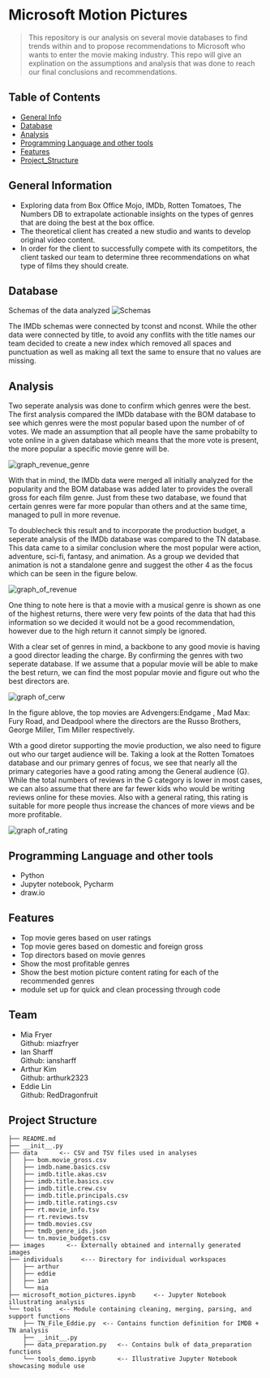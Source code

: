 # Microsoft Motion Pictures
>This repository is our analysis on several movie databases to find trends within and to propose recommendations to Microsoft who wants to enter the movie making industry. This repo will give an explination on the assumptions and analysis that was done to reach our final conclusions and recommendations.
>
>
## Table of Contents
* [General Info](#general-information)
* [Database](#database)
* [Analysis](#analysis)
* [Programming Language and other tools](#programming-language-and-other-tools)
* [Features](#features)
* [Project_Structure](#project-structure)

## General Information
- Exploring data from Box Office Mojo, IMDb, Rotten Tomatoes, The Numbers DB to extrapolate actionable insights on the types of genres that are doing the best at the box office.
- The theoretical client has created a new studio and wants to develop original video content. <br>
- In order for the client to successfully compete with its competitors, the client tasked our team to determine three recommendations on what type of films they should create.

## Database

Schemas of the data analyzed
![Schemas](./images/Project_Hollywood_Schemas_v2.png)

The IMDb schemas were connected by tconst and nconst. While the other data were connected by title, to avoid any conflits with the title names our team decided to create a new index which removed all spaces and punctuation as well as making all text the same to ensure that no values are missing.



## Analysis
Two seperate analysis was done to confirm which genres were the best. The first analysis compared the IMDb database with the BOM database to see which genres were the most popular based upon the number of of votes. We made an assumption that all people have the same probabilty to vote online in a given database which means that the more vote is present, the more popular a specific movie genre  will be.
  
  ![graph_revenue_genre](./images/highest_gross_revenue.png)

With that in mind, the IMDb data were merged all initially analyzed for the popularity and the BOM database was added later to provides the overall gross for each film genre. Just from these two database, we found that certain genres were far more popular than others and at the same time, managed to pull in more revenue.

To doublecheck this result and to incorporate the production budget, a seperate analysis of the IMDb database was compared to the TN database. This data came to a similar conclusion where the most popular were action, adventure, sci-fi, fantasy, and animation. As a group we devided that animation is not a standalone genre and suggest the other 4 as the focus which can be seen in the figure below.

![graph_of_revenue](./images/eddie.png)

One thing to note here is that a movie with a musical genre is shown as one of the highest returns, there were very few points of the data that had this information so we decided it would not be a good recommendation, however due to the high return it cannot simply be ignored.

With a clear set of genres in mind, a backbone to any good movie is having a good director leading the charge. By confirming the genres with two seperate database. If we assume that a popular movie will be able to make the best return, we can find the most popular movie and figure out who the best directors are.

![graph of_cerw](./images/crew.png)
  
In the figure ablove, the top movies are Advengers:Endgame , Mad Max: Fury Road, and Deadpool where the directors are the Russo Brothers, George Miller, Tim Miller respectively.
    
Wth a good diretor supporting the movie production, we also need to figure out who our target audience will be. Taking a look at the Rotten Tomatoes database and our primary genres of focus, we see that nearly all the primary categories have a good rating among the General audience (G). While the total numbers of reviews in the G category is lower in most cases, we can also assume that there are far fewer kids who would be writing reviews online for these movies. Also with a general rating, this rating is suitable for more people thus increase the chances of more views and be more profitable.

![graph of_rating](./images/ian.png)


## Programming Language and other tools
- Python 
- Jupyter notebook, Pycharm
- draw.io

## Features
- Top movie geres based on user ratings
- Top movie geres based on domestic and foreign gross
- Top directors based on movie genres
- Show the most profitable genres
- Show the best motion picture content rating for each of the recommended genres
- module set up for quick and clean processing through code

## Team
- Mia Fryer <br>
    Github: miazfryer<br>
- Ian Sharff <br>
    Github: iansharff<br>
- Arthur Kim <br>
    Github: arthurk2323<br>
- Eddie Lin <br>
    Github: RedDragonfruit<br>

## Project Structure
```
├── README.md
├── __init__.py
├── data      <-- CSV and TSV files used in analyses
│   ├── bom.movie_gross.csv
│   ├── imdb.name.basics.csv
│   ├── imdb.title.akas.csv
│   ├── imdb.title.basics.csv
│   ├── imdb.title.crew.csv
│   ├── imdb.title.principals.csv
│   ├── imdb.title.ratings.csv
│   ├── rt.movie_info.tsv
│   ├── rt.reviews.tsv
│   ├── tmdb.movies.csv
│   ├── tmdb_genre_ids.json
│   └── tn.movie_budgets.csv
├── images      <-- Externally obtained and internally generated images
├── individuals     <--- Directory for individual workspaces
│   ├── arthur
│   ├── eddie
│   ├── ian
│   └── mia
├── microsoft_motion_pictures.ipynb     <-- Jupyter Notebook illustrating analysis
└── tools     <-- Module containing cleaning, merging, parsing, and support functions
    ├── TN_File_Eddie.py  <-- Contains function definition for IMDB + TN analysis
    ├── __init__.py
    ├── data_preparation.py   <-- Contains bulk of data_preparation functions
    └── tools_demo.ipynb      <-- Illustrative Jupyter Notebook showcasing module use
```
